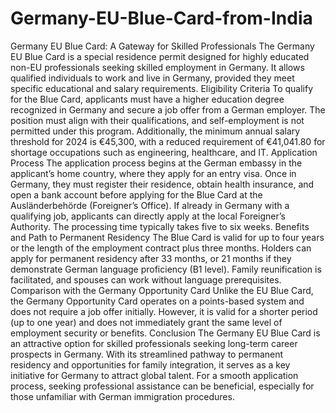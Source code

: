 # Germany-EU-Blue-Card-from-India
Germany EU Blue Card: A Gateway for Skilled Professionals
The Germany EU Blue Card is a special residence permit designed for highly educated non-EU professionals seeking skilled employment in Germany. It allows qualified individuals to work and live in Germany, provided they meet specific educational and salary requirements.
Eligibility Criteria
To qualify for the Blue Card, applicants must have a higher education degree recognized in Germany and secure a job offer from a German employer. The position must align with their qualifications, and self-employment is not permitted under this program. Additionally, the minimum annual salary threshold for 2024 is €45,300, with a reduced requirement of €41,041.80 for shortage occupations such as engineering, healthcare, and IT.
Application Process
The application process begins at the German embassy in the applicant’s home country, where they apply for an entry visa. Once in Germany, they must register their residence, obtain health insurance, and open a bank account before applying for the Blue Card at the Ausländerbehörde (Foreigner’s Office). If already in Germany with a qualifying job, applicants can directly apply at the local Foreigner’s Authority. The processing time typically takes five to six weeks.
Benefits and Path to Permanent Residency
The Blue Card is valid for up to four years or the length of the employment contract plus three months. Holders can apply for permanent residency after 33 months, or 21 months if they demonstrate German language proficiency (B1 level). Family reunification is facilitated, and spouses can work without language prerequisites.
Comparison with the Germany Opportunity Card
Unlike the EU Blue Card, the Germany Opportunity Card operates on a points-based system and does not require a job offer initially. However, it is valid for a shorter period (up to one year) and does not immediately grant the same level of employment security or benefits.
Conclusion
The Germany EU Blue Card is an attractive option for skilled professionals seeking long-term career prospects in Germany. With its streamlined pathway to permanent residency and opportunities for family integration, it serves as a key initiative for Germany to attract global talent. For a smooth application process, seeking professional assistance can be beneficial, especially for those unfamiliar with German immigration procedures.
